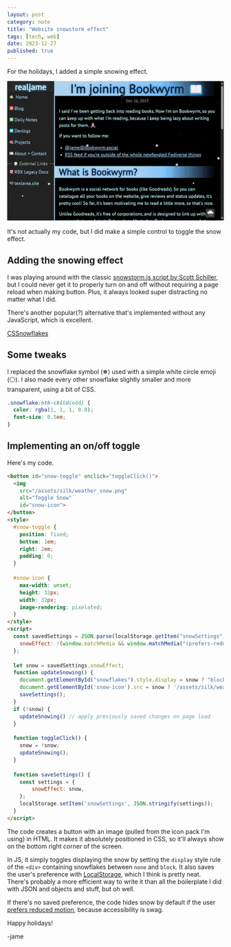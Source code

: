 ```yaml
---
layout: post
category: note
title: "Website snowstorm effect"
tags: [tech, web]
date: 2023-12-27
published: true
---
```

For the holidays, I added a simple snowing effect.<!--more-->

![Recording of a falling snow effect being overlayed on my website](images/snowstorm.gif)

It's not actually my code, but I did make a simple control to toggle the snow effect.

## Adding the snowing effect

I was playing around with the classic [snowstorm.js script by Scott Schiller](https://www.schillmania.com/projects/snowstorm/), but I could never get it to properly turn on and off without requiring a page reload when making button. Plus, it always looked super distracting no matter what I did.

There's another popular(?) alternative that's implemented without any JavaScript, which is excellent.

[CSSnowflakes](https://pajasevi.github.io/CSSnowflakes/)

## Some tweaks

I replaced the snowflake symbol (❅) used with a simple white circle emoji (⚪). I also made every other snowflake slightly smaller and more transparent, using a bit of CSS.

```css
.snowflake:nth-child(odd) {
  color: rgba(1, 1, 1, 0.8);
  font-size: 0.5em;
}
```

## Implementing an on/off toggle

Here's my code.

```html
<button id="snow-toggle" onclick="toggleClick()">
  <img
    src="/assets/silk/weather_snow.png"
    alt="Toggle Snow"
    id="snow-icon">
</button>
<style>
  #snow-toggle {
    position: fixed;
    bottom: 1em;
    right: 2em;
    padding: 0;
  }

  #snow-icon {
    max-width: unset;
    height: 32px;
    width: 32px;
    image-rendering: pixelated;
  }
</style>
<script>
  const savedSettings = JSON.parse(localStorage.getItem("snowSettings")) || {
    snowEffect: !(window.matchMedia && window.matchMedia("(prefers-reduced-motion: reduce)").matches),
  };

  let snow = savedSettings.snowEffect;
  function updateSnowing() {
    document.getElementById("snowflakes").style.display = snow ? "block" : "none";
    document.getElementById('snow-icon').src = snow ? '/assets/silk/weather_snow.png' : '/assets/silk/weather_sun.png';
    saveSettings();
  }
  if (!snow) {
    updateSnowing() // apply previously saved changes on page load
  }

  function toggleClick() {
    snow = !snow;
    updateSnowing();
  }

  function saveSettings() {
    const settings = {
        snowEffect: snow,
    };
    localStorage.setItem('snowSettings', JSON.stringify(settings));
  }
</script>
```

The code creates a button with an image (pulled from the icon pack I'm using) in HTML. It makes it absolutely positioned in CSS, so it'll always show on the bottom right corner of the screen.

In JS, it simply toggles displaying the snow by setting the `display` style rule of the `<div>` containing snowflakes between `none` and `block`. It also saves the user's preference with [LocalStorage](https://developer.mozilla.org/en-US/docs/Web/API/Web_Storage_API), which I think is pretty neat. There's probably a more efficient way to write it than all the boilerplate I did with JSON and objects and stuff, but oh well.

If there's no saved preference, the code hides snow by default if the user [prefers reduced motion](https://developer.mozilla.org/en-US/docs/Web/CSS/@media/prefers-reduced-motion), because accessibility is swag.

Happy holidays!

\-jame
